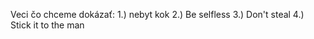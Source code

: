 Veci čo chceme dokázať:
    1.) nebyt kok
    2.) Be selfless
    3.) Don't steal
    4.) Stick it to the man
    